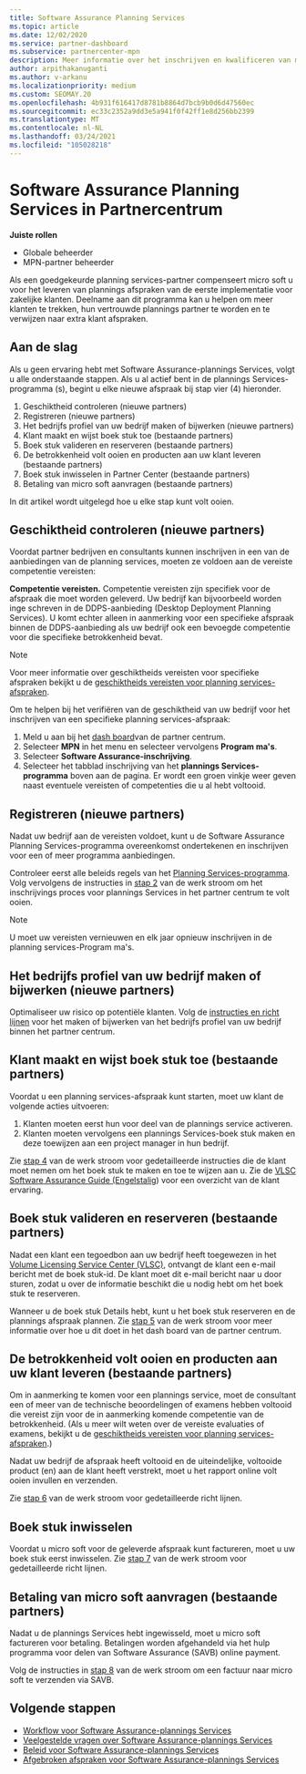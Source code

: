 ```yaml
---
title: Software Assurance Planning Services
ms.topic: article
ms.date: 12/02/2020
ms.service: partner-dashboard
ms.subservice: partnercenter-mpn
description: Meer informatie over het inschrijven en kwalificeren van micro soft planning services-afspraken, zodat u trainingen en andere services kunt leveren aan klanten met Software Assurance.
author: arpithakanuganti
ms.author: v-arkanu
ms.localizationpriority: medium
ms.custom: SEOMAY.20
ms.openlocfilehash: 4b931f616417d8781b8864d7bcb9b0d6d47560ec
ms.sourcegitcommit: ec33c2352a9dd3e5a941f0f42ff1e8d256bb2399
ms.translationtype: MT
ms.contentlocale: nl-NL
ms.lasthandoff: 03/24/2021
ms.locfileid: "105028218"
---
```

# <a name="software-assurance-planning-services-in-partner-center"></a>Software Assurance Planning Services in Partnercentrum

**Juiste rollen**

- Globale beheerder
- MPN-partner beheerder

Als een goedgekeurde planning services-partner compenseert micro soft u voor het leveren van plannings afspraken van de eerste implementatie voor zakelijke klanten. Deelname aan dit programma kan u helpen om meer klanten te trekken, hun vertrouwde plannings partner te worden en te verwijzen naar extra klant afspraken.

## <a name="get-started"></a>Aan de slag

Als u geen ervaring hebt met Software Assurance-plannings Services, volgt u alle onderstaande stappen. Als u al actief bent in de plannings Services-programma (s), begint u elke nieuwe afspraak bij stap vier (4) hieronder.

1. Geschiktheid controleren (nieuwe partners)
2. Registreren (nieuwe partners)
3. Het bedrijfs profiel van uw bedrijf maken of bijwerken (nieuwe partners)
4. Klant maakt en wijst boek stuk toe (bestaande partners)
5. Boek stuk valideren en reserveren (bestaande partners)
6. De betrokkenheid volt ooien en producten aan uw klant leveren (bestaande partners)
7. Boek stuk inwisselen in Partner Center (bestaande partners)
8. Betaling van micro soft aanvragen (bestaande partners)

In dit artikel wordt uitgelegd hoe u elke stap kunt volt ooien.

## <a name="verify-eligibility-new-partners"></a>Geschiktheid controleren (nieuwe partners)

Voordat partner bedrijven en consultants kunnen inschrijven in een van de aanbiedingen van de planning services, moeten ze voldoen aan de vereiste competentie vereisten:

**Competentie vereisten.** Competentie vereisten zijn specifiek voor de afspraak die moet worden geleverd. Uw bedrijf kan bijvoorbeeld worden inge schreven in de DDPS-aanbieding (Desktop Deployment Planning Services). U komt echter alleen in aanmerking voor een specifieke afspraak binnen de DDPS-aanbieding als uw bedrijf ook een bevoegde competentie voor die specifieke betrokkenheid bevat.

>[!NOTE]
> Voor meer informatie over geschiktheids vereisten voor specifieke afspraken bekijkt u de [geschiktheids vereisten voor planning services-afspraken](software-assurance-dps-requirements.md).

Om te helpen bij het verifiëren van de geschiktheid van uw bedrijf voor het inschrijven van een specifieke planning services-afspraak:

1. Meld u aan bij het [dash board](https://partner.microsoft.com/dashboard/home)van de partner centrum.
2. Selecteer **MPN** in het menu en selecteer vervolgens **Program ma's**.
3. Selecteer **Software Assurance-inschrijving**.
4. Selecteer het tabblad inschrijving van het **plannings Services-programma** boven aan de pagina. Er wordt een groen vinkje weer geven naast eventuele vereisten of competenties die u al hebt voltooid.

## <a name="enroll-new-partners"></a>Registreren (nieuwe partners)

Nadat uw bedrijf aan de vereisten voldoet, kunt u de Software Assurance Planning Services-programma overeenkomst ondertekenen en inschrijven voor een of meer programma aanbiedingen.

Controleer eerst alle beleids regels van het [Planning Services-programma](https://go.microsoft.com/fwlink/?linkid=2115984). Volg vervolgens de instructies in [stap 2](https://go.microsoft.com/fwlink/?linkid=2115983) van de werk stroom om het inschrijvings proces voor plannings Services in het partner centrum te volt ooien.

>[!NOTE]
> U moet uw vereisten vernieuwen en elk jaar opnieuw inschrijven in de planning services-Program ma's.

## <a name="create-or-update-your-companys-business-profile-new-partners"></a>Het bedrijfs profiel van uw bedrijf maken of bijwerken (nieuwe partners)

Optimaliseer uw risico op potentiële klanten. Volg de [instructies en richt lijnen](create-a-marketing-profile.md) voor het maken of bijwerken van het bedrijfs profiel van uw bedrijf binnen het partner centrum.

## <a name="customer-creates-and-assigns-voucher-existing-partners"></a>Klant maakt en wijst boek stuk toe (bestaande partners)

Voordat u een planning services-afspraak kunt starten, moet uw klant de volgende acties uitvoeren:

1. Klanten moeten eerst hun voor deel van de plannings service activeren.
2. Klanten moeten vervolgens een plannings Services-boek stuk maken en deze toewijzen aan een project manager in hun bedrijf.

Zie [stap 4](https://go.microsoft.com/fwlink/?linkid=2115983) van de werk stroom voor gedetailleerde instructies die de klant moet nemen om het boek stuk te maken en toe te wijzen aan u. Zie de [VLSC Software Assurance Guide (Engelstalig](https://download.microsoft.com/download/A/7/D/A7D04694-1B1E-4B18-918F-0EDCD43BA2E5/VLSC-Software-Assurance-Guide_en-US.pdf)) voor een overzicht van de klant ervaring.

## <a name="validate-and-reserve-voucher-existing-partners"></a>Boek stuk valideren en reserveren (bestaande partners)

Nadat een klant een tegoedbon aan uw bedrijf heeft toegewezen in het [Volume Licensing Service Center (VLSC)](https://www.microsoft.com/Licensing/servicecenter/default.aspx), ontvangt de klant een e-mail bericht met de boek stuk-id. De klant moet dit e-mail bericht naar u door sturen, zodat u over de informatie beschikt die u nodig hebt om het boek stuk te reserveren.

Wanneer u de boek stuk Details hebt, kunt u het boek stuk reserveren en de plannings afspraak plannen. Zie [stap 5](https://go.microsoft.com/fwlink/?linkid=2115983) van de werk stroom voor meer informatie over hoe u dit doet in het dash board van de partner centrum.

## <a name="complete-engagement-and-provide-deliverables-to-your-customer-existing-partners"></a>De betrokkenheid volt ooien en producten aan uw klant leveren (bestaande partners)

Om in aanmerking te komen voor een plannings service, moet de consultant een of meer van de technische beoordelingen of examens hebben voltooid die vereist zijn voor de in aanmerking komende competentie van de betrokkenheid. (Als u meer wilt weten over de vereiste evaluaties of examens, bekijkt u de [geschiktheids vereisten voor planning services-afspraken](software-assurance-dps-requirements.md).)

Nadat uw bedrijf de afspraak heeft voltooid en de uiteindelijke, voltooide product (en) aan de klant heeft verstrekt, moet u het rapport online volt ooien invullen en verzenden.

Zie [stap 6](https://go.microsoft.com/fwlink/?linkid=2115983) van de werk stroom voor gedetailleerde richt lijnen.

## <a name="redeem-voucher"></a>Boek stuk inwisselen

Voordat u micro soft voor de geleverde afspraak kunt factureren, moet u uw boek stuk eerst inwisselen. Zie [stap 7](https://go.microsoft.com/fwlink/?linkid=2115983) van de werk stroom voor gedetailleerde richt lijnen.

## <a name="request-payment-from-microsoft-existing-partners"></a>Betaling van micro soft aanvragen (bestaande partners)

Nadat u de plannings Services hebt ingewisseld, moet u micro soft factureren voor betaling. Betalingen worden afgehandeld via het hulp programma voor delen van Software Assurance (SAVB) online payment.

Volg de instructies in [stap 8](https://go.microsoft.com/fwlink/?linkid=2115983) van de werk stroom om een factuur naar micro soft te verzenden via SAVB.

## <a name="next-steps"></a>Volgende stappen

- [Workflow voor Software Assurance-plannings Services](https://go.microsoft.com/fwlink/?linkid=2115983)
- [Veelgestelde vragen over Software Assurance-plannings Services](https://go.microsoft.com/fwlink/?linkid=2116077)
- [Beleid voor Software Assurance-plannings Services](https://go.microsoft.com/fwlink/?linkid=2115984)
- [Afgebroken afspraken voor Software Assurance-plannings Services](https://query.prod.cms.rt.microsoft.com/cms/api/am/binary/RE4sln9)
